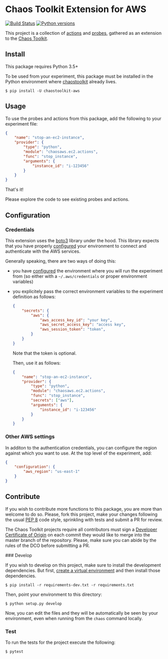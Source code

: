 # Chaos Toolkit Extension for AWS

[![Build Status](https://travis-ci.org/chaostoolkit-incubator/chaostoolkit-aws.svg?branch=master)](https://travis-ci.org/chaostoolkit-incubator/chaostoolkit-aws)
[![Python versions](https://img.shields.io/pypi/pyversions/chaostoolkit-aws.svg)](https://www.python.org/)

This project is a collection of [actions][] and [probes][], gathered as an
extension to the [Chaos Toolkit][chaostoolkit].

[actions]: http://chaostoolkit.org/reference/api/experiment/#action
[probes]: http://chaostoolkit.org/reference/api/experiment/#probe
[chaostoolkit]: http://chaostoolkit.org

## Install

This package requires Python 3.5+

To be used from your experiment, this package must be installed in the Python
environment where [chaostoolkit][] already lives.

```
$ pip install -U chaostoolkit-aws
```

## Usage

To use the probes and actions from this package, add the following to your
experiment file:

```json
{
    "name": "stop-an-ec2-instance",
    "provider": {
        "type": "python",
        "module": "chaosaws.ec2.actions",
        "func": "stop_instance",
        "arguments": {
            "instance_id": "i-123456"
        }
    }
}
```

That's it!

Please explore the code to see existing probes and actions.

## Configuration

### Credentials

This extension uses the [boto3][] library under the hood. This library expects
that you have properly [configured][creds] your environment to connect and
authenticate with the AWS services.

[boto3]: https://boto3.readthedocs.io
[creds]: https://boto3.readthedocs.io/en/latest/guide/configuration.html

Generally speaking, there are two ways of doing this:

* you have [configured][creds] the environment where you will run the
  experiment from (so either with a `~/.aws/credentials` or proper environment
  variables)
* you explicitely pass the correct environment variables to the experiment
  definition as follows:

    ```json
    {
        "secrets": {
            "aws": {
                "aws_access_key_id": "your key",
                "aws_secret_access_key": "access key",
                "aws_session_token": "token",
            }
        }
    }
    ```

  Note that the token is optional.

  Then, use it as follows:


    ```json
    {
        "name": "stop-an-ec2-instance",
        "provider": {
            "type": "python",
            "module": "chaosaws.ec2.actions",
            "func": "stop_instance",
            "secrets": ["aws"],
            "arguments": {
                "instance_id": "i-123456"
            }
        }
    }
    ```

### Other AWS settings

In additon to the authentication credentials, you can configure the region
against which you want to use. At the top level of the experiment, add:

```json
{
    "configuration": {
        "aws_region": "us-east-1"
    }
}
```

## Contribute

If you wish to contribute more functions to this package, you are more than
welcome to do so. Please, fork this project, make your changes following the
usual [PEP 8][pep8] code style, sprinkling with tests and submit a PR for
review.

[pep8]: https://pycodestyle.readthedocs.io/en/latest/

The Chaos Toolkit projects require all contributors must sign a
[Developer Certificate of Origin][dco] on each commit they would like to merge
into the master branch of the repository. Please, make sure you can abide by
the rules of the DCO before submitting a PR.

[dco]: https://github.com/probot/dco#how-it-works

### Develop

If you wish to develop on this project, make sure to install the development
dependencies. But first, [create a virtual environment][venv] and then install
those dependencies.

[venv]: http://chaostoolkit.org/reference/usage/install/#create-a-virtual-environment

```console
$ pip install -r requirements-dev.txt -r requirements.txt 
```

Then, point your environment to this directory:

```console
$ python setup.py develop
```

Now, you can edit the files and they will be automatically be seen by your
environment, even when running from the `chaos` command locally.

### Test

To run the tests for the project execute the following:

```
$ pytest
```
